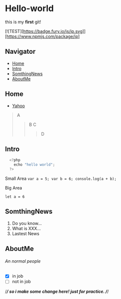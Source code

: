# Hello-world
this is my **first** git!

[![TEST][https://badge.fury.io/js/ip.svg]][https://www.npmjs.com/package/ip]

## Navigator
- [Home](#Home)
- [Intro](#Intro)
- [SomthingNews](#SomthingNews)
- [AboutMe](#AboutMe)

## Home
- [Yahoo](http://www.yahoo.com.tw)
>A
>>B
>>C
>>>D

## Intro
```js
  <?php
    echo "hello world";
  ?>
```

Small Area
`
  var a = 5;
  var b = 6;
  console.log(a + b);
`

Big Area

    let a = 6
    

## SomthingNews
1. Do you know...
2. What is XXX...
3. Lastest News

## AboutMe
###### An normal people
- [X] in job
- [ ] not in job

/*****************/
so i make some change here!
just for practice.
/*****************/
